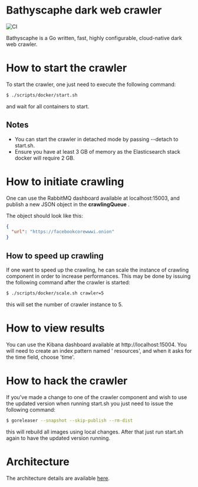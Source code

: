 # Bathyscaphe dark web crawler

![CI](https://github.com/creekorful/bathyscaphe/workflows/CI/badge.svg)

Bathyscaphe is a Go written, fast, highly configurable, cloud-native dark web crawler.

# How to start the crawler

To start the crawler, one just need to execute the following command:

```sh
$ ./scripts/docker/start.sh
```

and wait for all containers to start.

## Notes

- You can start the crawler in detached mode by passing --detach to start.sh.
- Ensure you have at least 3 GB of memory as the Elasticsearch stack docker will require 2 GB.

# How to initiate crawling

One can use the RabbitMQ dashboard available at localhost:15003, and publish a new JSON object in the **crawlingQueue**
.

The object should look like this:

```json
{
  "url": "https://facebookcorewwwi.onion"
}
```

## How to speed up crawling

If one want to speed up the crawling, he can scale the instance of crawling component in order to increase performances.
This may be done by issuing the following command after the crawler is started:

```sh
$ ./scripts/docker/scale.sh crawler=5
```

this will set the number of crawler instance to 5.

# How to view results

You can use the Kibana dashboard available at http://localhost:15004. You will need to create an index pattern named '
resources', and when it asks for the time field, choose 'time'.

# How to hack the crawler

If you've made a change to one of the crawler component and wish to use the updated version when running start.sh you
just need to issue the following command:

```sh
$ goreleaser --snapshot --skip-publish --rm-dist
```

this will rebuild all images using local changes. After that just run start.sh again to have the updated version
running.

# Architecture

The architecture details are available [here](docs/architecture.png).

